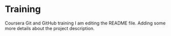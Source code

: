 # Training
Coursera Git and GitHub training
I am editing the README file. Adding some more details about the project description.
